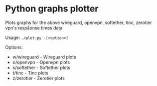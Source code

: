 # Python graphs plotter

Plots graphs for the above wireguard, openvpn, softether, tinc, zerotier vpn's respåonse times data

Usage: `./plot.py -[<option>]`

Options:
-    w/wireguard - Wireguard plots
-    o/openvpn - Openvpn plots
-    s/softether - Softether plots
-    t/tinc - Tinc plots
-    z/zerotier - Zerotier plots